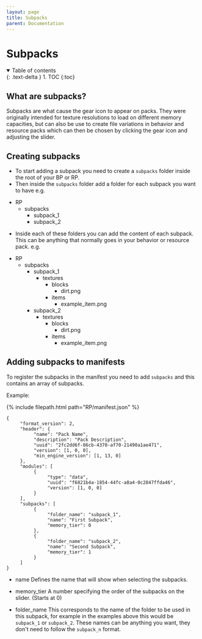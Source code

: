 ```yaml
---
layout: page
title: Subpacks
parent: Documentation
---
```


# Subpacks

<details id="toc" open markdown="block">
  <summary>
    Table of contents
  </summary>
  {: .text-delta }
1. TOC
{:toc}
</details>

## What are subpacks?

Subpacks are what cause the gear icon to appear on packs. They were originally intended for texture resolutions to load on different memory capacities, but can also be use to create file variations in behavior and resource packs which can then be chosen by clicking the gear icon and adjusting the slider.

## Creating subpacks

- To start adding a subpack you need to create a `subpacks` folder inside the root of your BP or RP.
- Then inside the `subpacks` folder add a folder for each subpack you want to have
e.g.

<div markdown="0" class="folder-structure">
    <ul>
        <li><span class="folder">RP</span>
            <ul>
                <li><span class="folder">subpacks</span>
                    <ul>
                        <li><span class="file">subpack_1</span></li>
                        <li><span class="file">subpack_2</span></li>
                    </ul>
                </li>
            </ul>
        </li>
    </ul>
</div>

- Inside each of these folders you can add the content of each subpack.
This can be anything that normally goes in your behavior or resource pack.
e.g.
<div markdown="0" class="folder-structure">
    <ul>
        <li><span class="folder">RP</span>
            <ul>
                <li><span class="folder">subpacks</span>
                    <ul>
                        <li><span class="folder">subpack_1</span>
                            <ul>
                                <li><span class="folder">textures</span>
                                    <ul>
                                        <li><span class="folder">blocks</span>
                                            <ul>
                                                <li><span class="image">dirt.png</span></li>
                                            </ul>
                                        </li>
                                        <li><span class="folder">items</span>
                                            <ul>
                                                <li><span class="image">example_item.png</span></li>
                                            </ul>
                                        </li>
                                    </ul>
                                </li>
                            </ul>
                        </li>
                        <li><span class="folder">subpack_2</span>
                            <ul>
                                <li><span class="folder">textures</span>
                                    <ul>
                                        <li><span class="folder">blocks</span>
                                            <ul>
                                                <li><span class="image">dirt.png</span></li>
                                            </ul>
                                        </li>
                                        <li><span class="folder">items</span>
                                            <ul>
                                                <li><span class="image">example_item.png</span></li>
                                            </ul>
                                        </li>
                                    </ul>
                                </li>
                            </ul>
                        </li>
                    </ul>
                </li>
            </ul>
        </li>
    </ul>
</div>

## Adding subpacks to manifests

To register the subpacks in the manifest you need to add `subpacks` and this contains an array of subpacks.

Example:

{% include filepath.html path="RP/manifest.json" %}
```jsonc
{
     "format_version": 2,
     "header": {
          "name": "Pack Name",
          "description": "Pack Description",
          "uuid": "2fc2dd6f-86cb-4370-af70-21490a1ae471",
          "version": [1, 0, 0],
          "min_engine_version": [1, 13, 0]
     },
     "modules": [
          {
               "type": "data",
               "uuid": "f6821b4a-1854-44fc-a8a4-0c2847ffda46",
               "version": [1, 0, 0]
          }
     ],
     "subpacks": [
          {
               "folder_name": "subpack_1",
               "name": "First Subpack",
               "memory_tier": 0
          },
          {
               "folder_name": "subpack_2",
               "name": "Second Subpack",
               "memory_tier": 1
          }
     ]
}

```
- name
Defines the name that will show when selecting the subpacks.

- memory_tier
A number specifying the order of the subpacks on the slider. (Starts at 0)

- folder_name
This corresponds to the name of the folder to be used in this subpack, for example in the examples above this would be `subpack_1` or `subpack_2`. These names can be anything you want, they don't need to follow the `subpack_n` format.
